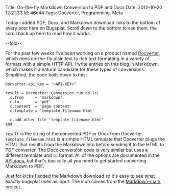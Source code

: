 Title: On-the-fly Markdown Conversion to PDF and Docx
Date:  2012-10-20 12:21:33
Id:    46c44
Tags:  Docverter, Programming, Meta

Today I added PDF, Docx, and Markdown download links to the bottom of every post here on Bugsplat.
Scroll down to the bottom to see them, the scroll back up here to read how it works.

--fold--

For the past few weeks I've been working on a product named [Docverter][], which does on-the-fly
plain text to rich text formatting in a variety of formats with a simple HTTP API. I write entries
on this blog in Markdown, which makes it a natural candidate for these types of conversions. Simplified,
the code boils down to this:

```
Docverter.api_key = "<API-KEY>"

result = Docverter::Conversion.run do |c|
  c.from     = 'markdown'
  c.to       = 'pdf'
  c.content  = 'page content'
  c.template = 'template_filename.html'

  c.add_other_file 'template_filename.html'
end
```

`result` is the string of the converted PDF or Docx from Docverter. `template_filename.html` is a simple HTML
template that Docverter plugs the HTML that results from the Markdown into before sending it to the HTML to PDF
converter. The Docx conversion code is very similar but uses a different template and `to` format. All of the options
are documented in the [API docs][], but that's basically all you need to get started converting Markdown to PDF.

Just for kicks I added the Markdown download so it's easy to see what exactly bugsplat uses as input. The icon comes
from the [Markdown-mark][] project.

[Docverter]: http://www.docverter.com
[API docs]: http://www.docverter.com/api.html
[Markdown-mark]: https://github.com/dcurtis/markdown-mark
